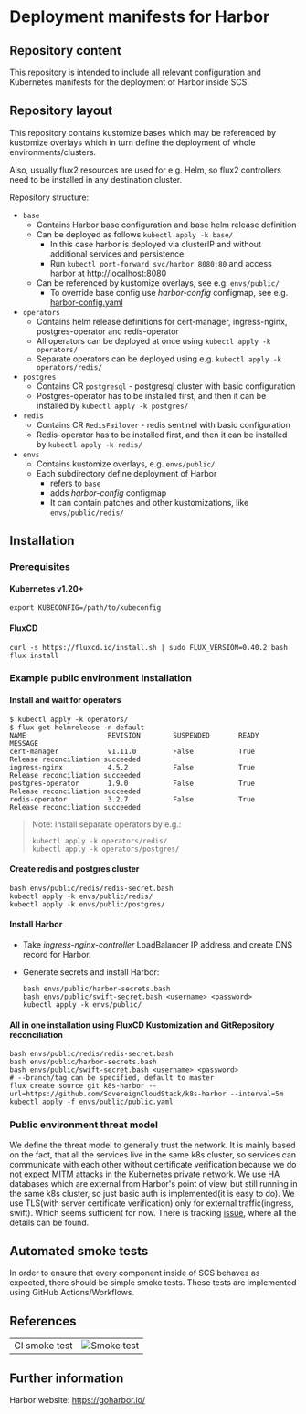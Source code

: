 # Deployment manifests for Harbor

## Repository content

This repository is intended to include all relevant configuration
and Kubernetes manifests for the deployment of Harbor inside SCS.

## Repository layout

This repository contains kustomize bases which may be referenced by
kustomize overlays which in turn define the deployment of whole
environments/clusters.

Also, usually flux2 resources are used for e.g. Helm, so flux2 controllers need to be installed in any destination cluster.

Repository structure:
- `base`
  - Contains Harbor base configuration and base helm release definition
  - Can be deployed as follows `kubectl apply -k base/`
    - In this case harbor is deployed via clusterIP and without additional services and persistence
    - Run `kubectl port-forward svc/harbor 8080:80` and access harbor at http://localhost:8080
  - Can be referenced by kustomize overlays, see e.g. `envs/public/`
    - To override base config use *harbor-config* configmap, see e.g. [harbor-config.yaml](envs/ci-testing/harbor-config.yaml)
- `operators`
  - Contains helm release definitions for cert-manager, ingress-nginx, postgres-operator and redis-operator
  - All operators can be deployed at once using `kubectl apply -k operators/`
  - Separate operators can be deployed using e.g. `kubectl apply -k operators/redis/`
- `postgres`
  - Contains CR `postgresql` - postgresql cluster with basic configuration
  - Postgres-operator has to be installed first, and then it can be installed by `kubectl apply -k postgres/`
- `redis`
  - Contains CR `RedisFailover` - redis sentinel with basic configuration
  - Redis-operator has to be installed first, and then it can be installed by `kubectl apply -k redis/`
- `envs`
  - Contains kustomize overlays, e.g. `envs/public/`
  - Each subdirectory define deployment of Harbor
    - refers to `base`
    - adds *harbor-config* configmap
    - It can contain patches and other kustomizations, like `envs/public/redis/`

## Installation

### Prerequisites

#### Kubernetes v1.20+
```
export KUBECONFIG=/path/to/kubeconfig
```

#### FluxCD
```
curl -s https://fluxcd.io/install.sh | sudo FLUX_VERSION=0.40.2 bash
flux install
```

### Example public environment installation

#### Install and wait for operators
```
$ kubectl apply -k operators/
$ flux get helmrelease -n default
NAME                    REVISION        SUSPENDED       READY   MESSAGE
cert-manager            v1.11.0         False           True    Release reconciliation succeeded
ingress-nginx           4.5.2           False           True    Release reconciliation succeeded
postgres-operator       1.9.0           False           True    Release reconciliation succeeded
redis-operator          3.2.7           False           True    Release reconciliation succeeded
```

> Note: Install separate operators by e.g.:
> ```
> kubectl apply -k operators/redis/
> kubectl apply -k operators/postgres/
> ```

#### Create redis and postgres cluster
```
bash envs/public/redis/redis-secret.bash
kubectl apply -k envs/public/redis/
kubectl apply -k envs/public/postgres/
```

#### Install Harbor

- Take *ingress-nginx-controller* LoadBalancer IP address and create DNS record for Harbor.

- Generate secrets and install Harbor:
  ```
  bash envs/public/harbor-secrets.bash
  bash envs/public/swift-secret.bash <username> <password>
  kubectl apply -k envs/public/
  ```

#### All in one installation using FluxCD Kustomization and GitRepository reconciliation

```
bash envs/public/redis/redis-secret.bash
bash envs/public/harbor-secrets.bash
bash envs/public/swift-secret.bash <username> <password>
# --branch/tag can be specified, default to master
flux create source git k8s-harbor --url=https://github.com/SovereignCloudStack/k8s-harbor --interval=5m
kubectl apply -f envs/public/public.yaml
```

### Public environment threat model

We define the threat model to generally trust the network. It is mainly based on the fact, that all the services live
in the same k8s cluster, so services can communicate with each other without certificate verification because
we do not expect MITM attacks in the Kubernetes private network. We use HA databases which are external from
Harbor's point of view, but still running in the same k8s cluster, so just basic auth is implemented(it is easy to do).
We use TLS(with server certificate verification) only for external traffic(ingress, swift). Which seems sufficient
for now. There is tracking [issue](https://github.com/SovereignCloudStack/k8s-harbor/issues/27), where all the details can be found.

## Automated smoke tests

In order to ensure that every component inside of SCS behaves as
expected, there should be simple smoke tests.
These tests are implemented using GitHub Actions/Workflows.

## References

|               |                                                                                         |
|---------------|-----------------------------------------------------------------------------------------|
| CI smoke test | ![Smoke test](https://github.com/SovereignCloudStack/k8s-harbor/workflows/CI/badge.svg) |

## Further information

Harbor website: https://goharbor.io/
